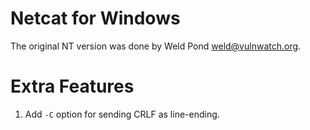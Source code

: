 # Netcat for Windows #
The original NT version was done by Weld Pond <weld@vulnwatch.org>.

# Extra Features #
1. Add `-C` option for sending CRLF as line-ending.

